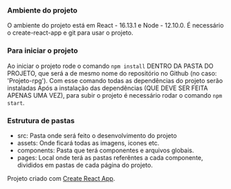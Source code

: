 ### Ambiente do projeto
O ambiente do projeto está em React - 16.13.1 e Node - 12.10.0.
É necessário o create-react-app e git para usar o projeto.

### Para iniciar o projeto
Ao iniciar o projeto rode o comando `npm install` DENTRO DA PASTA DO PROJETO, que será a de mesmo nome do repositório no Github (no caso: 'Projeto-rpg'). Com esse comando todas as dependências do projeto serão instaladas
Após a instalação das dependências (QUE DEVE SER FEITA APENAS UMA VEZ), para subir o projeto é necessário rodar o comando `npm start`.

### Estrutura de pastas

* src: Pasta onde será feito o desenvolvimento do projeto
* assets: Onde ficará todas as imagens, icones etc.
* components: Pasta que terá componentes e arquivos globais.
* pages: Local onde terá as pastas referêntes a cada componente, divididos em pastas de cada página do projeto.

Projeto criado com [Create React App](https://github.com/facebook/create-react-app).